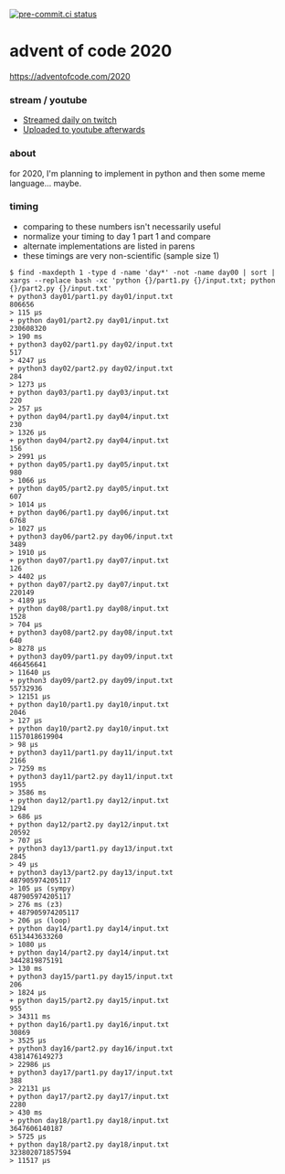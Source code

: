 [![pre-commit.ci status](https://results.pre-commit.ci/badge/github/anthonywritescode/aoc2020/master.svg)](https://results.pre-commit.ci/latest/github/anthonywritescode/aoc2020/master)

advent of code 2020
===================

https://adventofcode.com/2020

### stream / youtube

- [Streamed daily on twitch](https://twitch.tv/anthonywritescode)
- [Uploaded to youtube afterwards](https://www.youtube.com/anthonywritescode)

### about

for 2020, I'm planning to implement in python and then some meme language...
maybe.

### timing

- comparing to these numbers isn't necessarily useful
- normalize your timing to day 1 part 1 and compare
- alternate implementations are listed in parens
- these timings are very non-scientific (sample size 1)

```console
$ find -maxdepth 1 -type d -name 'day*' -not -name day00 | sort | xargs --replace bash -xc 'python {}/part1.py {}/input.txt; python {}/part2.py {}/input.txt'
+ python3 day01/part1.py day01/input.txt
806656
> 115 μs
+ python day01/part2.py day01/input.txt
230608320
> 190 ms
+ python3 day02/part1.py day02/input.txt
517
> 4247 μs
+ python3 day02/part2.py day02/input.txt
284
> 1273 μs
+ python day03/part1.py day03/input.txt
220
> 257 μs
+ python day04/part1.py day04/input.txt
230
> 1326 μs
+ python day04/part2.py day04/input.txt
156
> 2991 μs
+ python day05/part1.py day05/input.txt
980
> 1066 μs
+ python day05/part2.py day05/input.txt
607
> 1014 μs
+ python day06/part1.py day06/input.txt
6768
> 1027 μs
+ python3 day06/part2.py day06/input.txt
3489
> 1910 μs
+ python day07/part1.py day07/input.txt
126
> 4402 μs
+ python day07/part2.py day07/input.txt
220149
> 4189 μs
+ python day08/part1.py day08/input.txt
1528
> 704 μs
+ python3 day08/part2.py day08/input.txt
640
> 8278 μs
+ python3 day09/part1.py day09/input.txt
466456641
> 11640 μs
+ python3 day09/part2.py day09/input.txt
55732936
> 12151 μs
+ python day10/part1.py day10/input.txt
2046
> 127 μs
+ python day10/part2.py day10/input.txt
1157018619904
> 98 μs
+ python3 day11/part1.py day11/input.txt
2166
> 7259 ms
+ python3 day11/part2.py day11/input.txt
1955
> 3586 ms
+ python day12/part1.py day12/input.txt
1294
> 686 μs
+ python day12/part2.py day12/input.txt
20592
> 707 μs
+ python3 day13/part1.py day13/input.txt
2845
> 49 μs
+ python3 day13/part2.py day13/input.txt
487905974205117
> 105 μs (sympy)
487905974205117
> 276 ms (z3)
+ 487905974205117
> 206 μs (loop)
+ python day14/part1.py day14/input.txt
6513443633260
> 1080 μs
+ python day14/part2.py day14/input.txt
3442819875191
> 130 ms
+ python3 day15/part1.py day15/input.txt
206
> 1824 μs
+ python day15/part2.py day15/input.txt
955
> 34311 ms
+ python day16/part1.py day16/input.txt
30869
> 3525 μs
+ python3 day16/part2.py day16/input.txt
4381476149273
> 22986 μs
+ python3 day17/part1.py day17/input.txt
388
> 22131 μs
+ python day17/part2.py day17/input.txt
2280
> 430 ms
+ python day18/part1.py day18/input.txt
3647606140187
> 5725 μs
+ python day18/part2.py day18/input.txt
323802071857594
> 11517 μs
```
